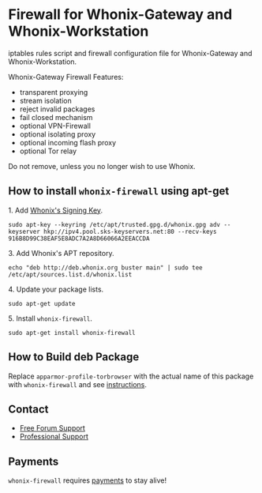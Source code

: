 # Firewall for Whonix-Gateway and Whonix-Workstation #

iptables rules script and firewall configuration file for Whonix-Gateway and
Whonix-Workstation.

Whonix-Gateway Firewall Features:
- transparent proxying
- stream isolation
- reject invalid packages
- fail closed mechanism
- optional VPN-Firewall
- optional isolating proxy
- optional incoming flash proxy
- optional Tor relay

Do not remove, unless you no longer wish to use Whonix.
## How to install `whonix-firewall` using apt-get ##

1\. Add [Whonix's Signing Key](https://www.whonix.org/wiki/Whonix_Signing_Key).

```
sudo apt-key --keyring /etc/apt/trusted.gpg.d/whonix.gpg adv --keyserver hkp://ipv4.pool.sks-keyservers.net:80 --recv-keys 916B8D99C38EAF5E8ADC7A2A8D66066A2EEACCDA
```

3\. Add Whonix's APT repository.

```
echo "deb http://deb.whonix.org buster main" | sudo tee /etc/apt/sources.list.d/whonix.list
```

4\. Update your package lists.

```
sudo apt-get update
```

5\. Install `whonix-firewall`.

```
sudo apt-get install whonix-firewall
```

## How to Build deb Package ##

Replace `apparmor-profile-torbrowser` with the actual name of this package with `whonix-firewall` and see [instructions](https://www.whonix.org/wiki/Dev/Build_Documentation/apparmor-profile-torbrowser).

## Contact ##

* [Free Forum Support](https://forums.whonix.org)
* [Professional Support](https://www.whonix.org/wiki/Professional_Support)

## Payments ##

`whonix-firewall` requires [payments](https://www.whonix.org/wiki/Payments) to stay alive!
